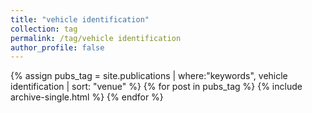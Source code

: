 ```yaml
---
title: "vehicle identification"
collection: tag
permalink: /tag/vehicle identification
author_profile: false
---
```

{% assign pubs_tag = site.publications | where:"keywords", vehicle identification | sort: "venue" %}
{% for post in pubs_tag %}
  {% include archive-single.html %}
{% endfor %}